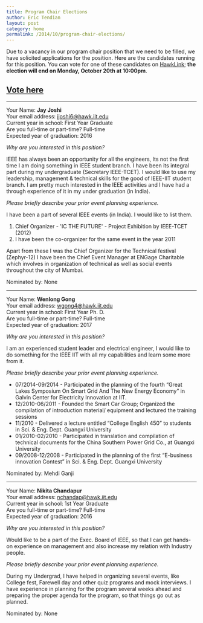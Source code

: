 ```yaml
---
title: Program Chair Elections
author: Eric Tendian
layout: post
category: home
permalink: /2014/10/program-chair-elections/
---
```


Due to a vacancy in our program chair position that we need to be filled, we have solicited applications for the position. Here are the candidates running for this position. You can vote for one of these candidates on [HawkLink](https://iit.collegiatelink.net/organization/ieee/election/start/54589); **the election will end on Monday, October 20th at 10:00pm**.

## [Vote here](https://iit.collegiatelink.net/organization/ieee/election/start/54589)

***

Your Name: **Jay Joshi**<br>
Your email address: <jjoshi6@hawk.iit.edu><br>
Current year in school: First Year Graduate<br>
Are you full-time or part-time? Full-time<br>
Expected year of graduation: 2016<br>

*Why are you interested in this position?*

IEEE has always been an opportunity for all the engineers, Its not the first time I am doing something in IEEE student branch. I have been its integral part during my undergraduate (Secretary IEEE-TCET). I would like to use my leadership, management & technical skills for the good of IEEE-IIT student branch. I am pretty much interested in the IEEE activities and I have had a through experience of it in my under graduation (in India).

*Please briefly describe your prior event planning experience.*

I have been a part of several IEEE events (in India). I would like to list them.
1) Chief Organizer - 'IC THE FUTURE' - Project Exhibition by IEEE-TCET (2012)
2) I have been the co-organizer for the same event in the year 2011

Apart from these I was the Chief Organizer for the Technical festival (Zephyr-12)
I have been the Chief Event Manager at ENGage Charitable which involves in organization of technical as well as social events throughout the city of Mumbai.

Nominated by: None

***

Your Name: **Wenlong Gong**<br>
Your email address: <wgong4@hawk.iit.edu><br>
Current year in school: First Year Ph. D.<br>
Are you full-time or part-time? Full-time<br>
Expected year of graduation: 2017<br>

*Why are you interested in this position?*

I am an experienced student leader and electrical engineer, I would like to do something for the IEEE IIT with all my capabilities and learn some more from it.

*Please briefly describe your prior event planning experience.*

* 07/2014-09/2014 - Participated in the planning of the fourth “Great Lakes Symposium On Smart Grid And The New Energy Economy” in Galvin Center for Electricity Innovation at IIT.
* 12/2010-06/2011 - Founded the Smart Car Group; Organized the compilation of introduction material/ equipment and lectured the training sessions
* 11/2010 - Delivered a lecture entitled “College English 450” to students in Sci. & Eng. Dept. Guangxi University
* 01/2010-02/2010 - Participated in translation and compilation of technical documents for the China Southern Power Grid Co., at Guangxi University
* 09/2008-12/2008 - Participated in the planning of the first “E-business innovation Contest” in Sci. & Eng. Dept. Guangxi University

Nominated by: Mehdi Ganji

***

Your Name: **Nikita Chandapur**<br>
Your email address: <nchandap@hawk.iit.edu><br>
Current year in school: 1st Year Graduate<br>
Are you full-time or part-time? Full-time<br>
Expected year of graduation: 2016<br>

*Why are you interested in this position?*

Would like to be a part of the Exec. Board of IEEE, so that I can get hands-on experience on management and also increase my relation with Industry people.

*Please briefly describe your prior event planning experience.*

During my Undergrad, I have helped in organizing several events, like College fest, Farewell day and other quiz programs and mock interviews. I have experience in planning for the program several weeks ahead and preparing the proper agenda for the program, so that things go out as planned.

Nominated by: None
